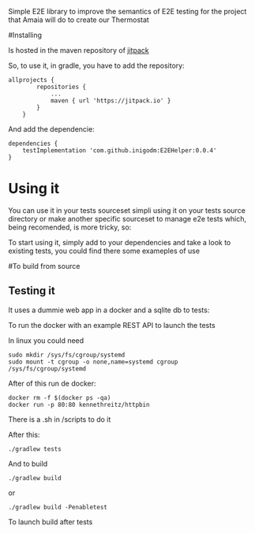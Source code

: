 Simple E2E library to improve the semantics of E2E testing for the project that Amaia will do to  create our Thermostat

#Installing

Is hosted in the maven repository of [jitpack](https://jitpack.io)

So, to use it, in gradle, you have to add the repository:

```
allprojects {
        repositories {
            ...
            maven { url 'https://jitpack.io' }
        }
    }
```

And add the dependencie:

```
dependencies {
    testImplementation 'com.github.inigodm:E2EHelper:0.0.4'
}
```

# Using it

You can use it in your tests sourceset simpli using it on your tests source directory or make another specific sourceset to  manage e2e tests which, being recomended, is more tricky, so:

To start using it, simply add to your dependencies and take a look to existing tests, you could find there some exameples of use

#To build from source

## Testing it

It uses a dummie web app in a docker and a sqlite db to tests:

To run the docker with an example REST API to launch the tests

In linux you could need

```
sudo mkdir /sys/fs/cgroup/systemd
sudo mount -t cgroup -o none,name=systemd cgroup /sys/fs/cgroup/systemd
```

After of this run de docker:

```
docker rm -f $(docker ps -qa)
docker run -p 80:80 kennethreitz/httpbin
```

There is a .sh in /scripts to do it

After this: 

```./gradlew tests```

And to build

```./gradlew build```

or

```./gradlew build -Penabletest```

To launch build after tests
